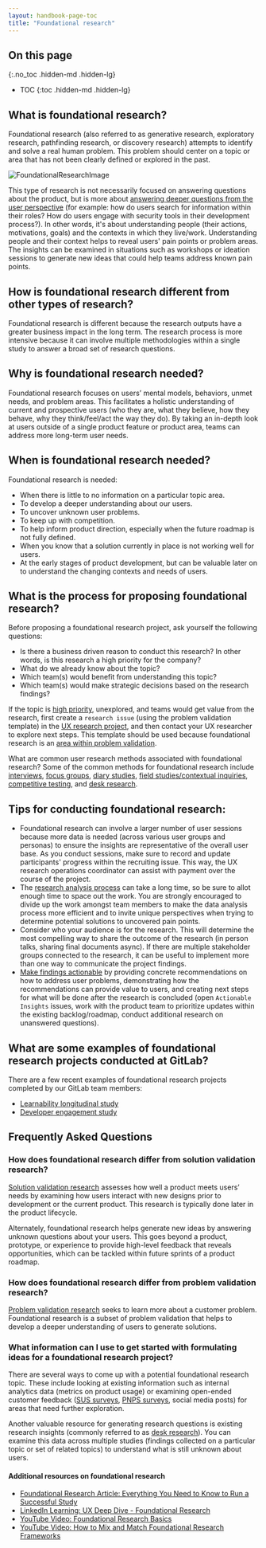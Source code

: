 ```yaml
---
layout: handbook-page-toc
title: "Foundational research"
---
```


## On this page
{:.no_toc .hidden-md .hidden-lg}

- TOC
{:toc .hidden-md .hidden-lg}

## What is foundational research? 
Foundational research (also referred to as generative research, exploratory research, pathfinding research, or discovery research) attempts to identify and solve a real human problem. This problem should center on a topic or area that has not been clearly defined or explored in the past. 

![FoundationalResearchImage](/handbook/engineering/ux/ux-research-training/foundational-research/FoundationalResearchImage.png)

This type of research is not necessarily focused on answering questions about the product, but is more about [answering deeper questions from the user perspective](https://about.gitlab.com/handbook/engineering/ux/ux-research-training/problem-validation-and-methods/#what-is-problem-validation) (for example: how do users search for information within their roles? How do users engage with security tools in their development process?). In other words, it's about understanding people (their actions, motivations, goals) and the contexts in which they live/work. Understanding people and their context helps to reveal users' pain points or problem areas. The insights can be examined in situations such as workshops or ideation sessions to generate new ideas that could help teams address known pain points. 

## How is foundational research different from other types of research?
Foundational research is different because the research outputs have a greater business impact in the long term. The research process is more intensive because it can involve multiple methodologies within a single study to answer a broad set of research questions.

## Why is foundational research needed?
Foundational research focuses on users’ mental models, behaviors, unmet needs, and problem areas. This facilitates a holistic understanding of current and prospective users (who they are, what they believe, how they behave, why they think/feel/act the way they do). By taking an in-depth look at users outside of a single product feature or product area, teams can address more long-term user needs.

## When is foundational research needed?
Foundational research is needed:
* When there is little to no information on a particular topic area.
* To develop a deeper understanding about our users.
* To uncover unknown user problems.
* To keep up with competition.
* To help inform product direction, especially when the future roadmap is not fully defined.
* When you know that a solution currently in place is not working well for users.
* At the early stages of product development, but can be valuable later on to understand the changing contexts and needs of users.

## What is the process for proposing foundational research?
Before proposing a foundational research project, ask yourself the following questions:
* Is there a business driven reason to conduct this research? In other words, is this research a high priority for the company?
* What do we already know about the topic?
* Which team(s) would benefit from understanding this topic?
* Which team(s) would make strategic decisions based on the research findings?

If the topic is [high priority](/handbook/engineering/ux/ux-research-training/research-prioritization/), unexplored, and teams would get value from the research, first create a `research issue` (using the problem validation template) in the [UX research project](https://gitlab.com/gitlab-org/ux-research/-/issues), and then contact your UX researcher to explore next steps. This template should be used because foundational research is an [area within problem validation](/handbook/engineering/ux/ux-research-training/problem-validation-and-methods/#what-is-problem-validation). 

What are common user research methods associated with foundational research?
Some of the common methods for foundational research include [interviews](/handbook/engineering/ux/ux-research-training/facilitating-user-interviews/), [focus groups](https://www.nngroup.com/articles/focus-groups/), [diary studies](/handbook/engineering/ux/ux-research-training/diary-studies/), [field studies/contextual inquiries](https://www.nngroup.com/articles/contextual-inquiry/), [competitive testing](https://www.nngroup.com/articles/competitive-usability-evaluations/), and [desk research](https://www.nngroup.com/articles/secondary-research-in-ux/).

## Tips for conducting foundational research:
* Foundational research can involve a larger number of user sessions because more data is needed (across various user groups and personas) to ensure the insights are representative of the overall user base. As you conduct sessions, make sure to record and update participants' progress within the recruiting issue. This way, the UX research operations coordinator can assist with payment over the course of the project. 
* The [research analysis process](/handbook/engineering/ux/ux-research-training/analyzing-research-data/) can take a long time, so be sure to allot enough time to space out the work. You are strongly encouraged to divide up the work amongst team members to make the data analysis process more efficient and to invite unique perspectives when trying to determine potential solutions to uncovered pain points.
* Consider who your audience is for the research. This will determine the most compelling way to share the outcome of the research (in person talks, sharing final documents async). If there are multiple stakeholder groups connected to the research, it can be useful to implement more than one way to communicate the project findings.
* [Make findings actionable](/handbook/engineering/ux/ux-research-training/research-insights/) by providing concrete recommendations on how to address user problems, demonstrating how the recommendations can provide value to users, and creating next steps for what will be done after the research is concluded (open `Actionable Insights` issues, work with the product team to prioritize updates within the existing backlog/roadmap, conduct additional research on unanswered questions).

## What are some examples of foundational research projects conducted at GitLab?
There are a few recent examples of foundational research projects completed by our GitLab team members:
* [Learnability longitudinal study](https://docs.google.com/presentation/d/16hWaDGqkrIg2qQW-uJ7pIDWlwfyDwaXG3q9EXGlXZaI/edit?usp=sharing)
* [Developer engagement study](https://gitlab.com/gitlab-org/ux-research/-/issues/1599)

## Frequently Asked Questions

### How does foundational research differ from solution validation research?
[Solution validation research](/handbook/engineering/ux/ux-research-training/solution-validation-and-methods/) assesses how well a product meets users’ needs by examining how users interact with new designs prior to development or the current product. This research is typically done later in the product lifecycle. 

Alternately, foundational research helps generate new ideas by answering unknown questions about your users. This goes beyond a product, prototype, or experience to provide high-level feedback that reveals opportunities, which can be tackled within future sprints of a product roadmap. 

### How does foundational research differ from problem validation research?
[Problem validation research](/handbook/engineering/ux/ux-research-training/problem-validation-and-methods/#what-is-problem-validation) seeks to learn more about a customer problem. Foundational research is a subset of problem validation that helps to develop a deeper understanding of users to generate solutions. 

### What information can I use to get started with formulating ideas for a foundational research project?
There are several ways to come up with a potential foundational research topic. These include looking at existing information such as internal analytics data (metrics on product usage) or examining open-ended customer feedback ([SUS surveys](/handbook/engineering/ux/sus-database/), [PNPS surveys](/handbook/product/product-operations/surveys/#sts=Paid%20NPS%20(PNPS)), social media posts) for areas that need further exploration. 

Another valuable resource for generating research questions is existing research insights (commonly referred to as [desk research](https://www.nngroup.com/articles/secondary-research-in-ux/)). You can examine this data across multiple studies (findings collected on a particular topic or set of related topics) to understand what is still unknown about users.

#### Additional resources on foundational research 
* [Foundational Research Article: Everything You Need to Know to Run a Successful Study](https://dscout.com/people-nerds/generative-research-complete-guide)
* [LinkedIn Learning: UX Deep Dive - Foundational Research](https://www.linkedin.com/learning/ux-deep-dive-foundational-research/diving-into-foundational-research?autoAdvance=true&autoSkip=false&autoplay=true&resume=false&u=2255073)
* [YouTube Video: Foundational Research Basics](https://www.youtube.com/watch?v=0VbJDMZhcA8)
* [YouTube Video: How to Mix and Match Foundational Research Frameworks](https://www.youtube.com/watch?v=BHR6oZzsy6E)
